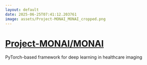 ```yaml
---
layout: default
date: 2025-06-25T07:41:12.203761
image: assets/Project-MONAI_MONAI_cropped.png
---
```


# [Project-MONAI/MONAI](https://github.com/Project-MONAI/MONAI)

PyTorch-based framework for deep learning in healthcare imaging
